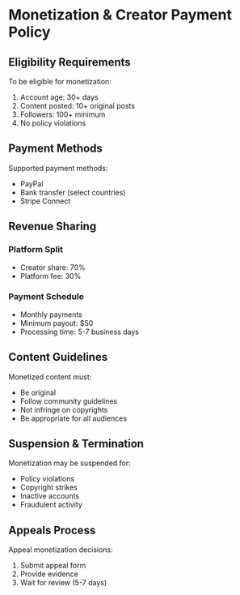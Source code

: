 
# Monetization & Creator Payment Policy

## Eligibility Requirements

To be eligible for monetization:

1. Account age: 30+ days
2. Content posted: 10+ original posts
3. Followers: 100+ minimum
4. No policy violations

## Payment Methods

Supported payment methods:
- PayPal
- Bank transfer (select countries)
- Stripe Connect

## Revenue Sharing

### Platform Split
- Creator share: 70%
- Platform fee: 30%

### Payment Schedule
- Monthly payments
- Minimum payout: $50
- Processing time: 5-7 business days

## Content Guidelines

Monetized content must:
- Be original
- Follow community guidelines
- Not infringe on copyrights
- Be appropriate for all audiences

## Suspension & Termination

Monetization may be suspended for:
- Policy violations
- Copyright strikes
- Inactive accounts
- Fraudulent activity

## Appeals Process

Appeal monetization decisions:
1. Submit appeal form
2. Provide evidence
3. Wait for review (5-7 days)
